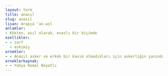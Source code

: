 ```yaml
---
layout: term
title: anasıl
slug: anasil
lisan: Arapça ʿan-aṣl
anlamlar:
- Kökten, asıl olarak, esaslı bir biçimde
ozellikler:
- - zarf
  - eskimiş
ornekler:
- - Anasıl asker ve erkek bir kavim olmadıkları için askerliğin şanından hiçbir zaman nasipleri yoktur.
orneklerkaynak:
- - Yahya Kemal Beyatlı
---
```

